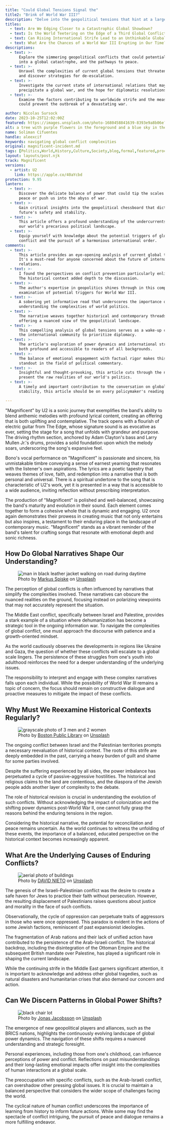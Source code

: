 ```yaml
---
title: "Could Global Tensions Signal the"
title2: "Brink of World War III?"
description: "Delve into the geopolitical tensions that hint at a larger crisis, and uncover insights that could steer us towards a peaceful resolution."
titles:
  - text: Are We Edging Closer to a Catastrophic Global Showdown?
  - text: Is the World Teetering on the Edge of a Third Global Conflict?
  - text: Can Rising International Strife Lead to an Unthinkable Global War?
  - text: What Are the Chances of a World War III Erupting in Our Time?
descriptions:
  - text: >-
      Explore the simmering geopolitical conflicts that could potentially spiral
      into a global catastrophe, and the pathways to peace.
  - text: >-
      Unravel the complexities of current global tensions that threaten peace,
      and discover strategies for de-escalation.
  - text: >-
      Investigate the current state of international relations that may
      precipitate a global war, and the hope for diplomatic resolutions.
  - text: >-
      Examine the factors contributing to worldwide strife and the measures that
      could prevent the outbreak of a devastating war.

author: Nicolas Sursock
date: 2023-10-25T12:02:00Z
featured: https://images.unsplash.com/photo-1680458841639-8393e9a8b06e?ixid=M3wzODQ3NjN8MHwxfHJhbmRvbXx8fHx8fHx8fDE2OTk4NzA1OTd8&ixlib=rb-4.0.3&auto=format&fit=crop&q=80
alt: a tree with purple flowers in the foreground and a blue sky in the background
name: Soliman Cifuentes
handle: aleexcif
keywords: navigating global conflict complexities
original: magnificent-incident.md
tags: [Politics,World,History,Culture,Society,blog,formal,featured,processed]
layout: layouts/post.njk
track: Magnificent
versions:
  - artist: U2
    link: https://apple.co/40aYcbd
protection: 9.95
lantern:
  - text: >-
      Discover the delicate balance of power that could tip the scales towards
      peace or push us into the abyss of war.
  - text: >-
      Gain critical insights into the geopolitical chessboard that dictates our
      future's safety and stability.
  - text: >-
      This article offers a profound understanding of the undercurrents shaping
      our world's precarious political landscape.
  - text: >-
      Equip yourself with knowledge about the potential triggers of global
      conflict and the pursuit of a harmonious international order.
comments:
  - text: >-
      This article provides an eye-opening analysis of current global tensions.
      It's a must-read for anyone concerned about the future of international
      relations.
  - text: >-
      I found the perspectives on conflict prevention particularly enlightening.
      The historical context added depth to the discussion.
  - text: >-
      The author's expertise in geopolitics shines through in this comprehensive
      examination of potential triggers for World War III.
  - text: >-
      A sobering yet informative read that underscores the importance of
      understanding the complexities of world politics.
  - text: >-
      The narrative weaves together historical and contemporary threads,
      offering a nuanced view of the geopolitical landscape.
  - text: >-
      This compelling analysis of global tensions serves as a wake-up call for
      the international community to prioritize diplomacy.
  - text: >-
      The article's exploration of power dynamics and international strife is
      both profound and accessible to readers of all backgrounds.
  - text: >-
      The balance of emotional engagement with factual rigor makes this piece a
      standout in the field of political commentary.
  - text: >-
      Insightful and thought-provoking, this article cuts through the noise to
      present the raw realities of our world's politics.
  - text: >-
      A timely and important contribution to the conversation on global
      stability, this article should be on every policymaker's reading list.

---
```

"Magnificent" by U2 is a sonic journey that exemplifies the band's ability to blend anthemic melodies with profound lyrical content, creating an offering that is both uplifting and contemplative. The track opens with a flourish of electric guitar from The Edge, whose signature sound is as evocative as ever, setting the stage for a song that unfolds with grandeur and purpose. The driving rhythm section, anchored by Adam Clayton's bass and Larry Mullen Jr.'s drums, provides a solid foundation upon which the melody soars, underscoring the song's expansive feel.

Bono's vocal performance on "Magnificent" is passionate and sincere, his unmistakable timbre conveying a sense of earnest yearning that resonates with the listener's own aspirations. The lyrics are a poetic tapestry that weaves themes of love, faith, and redemption into a narrative that is both personal and universal. There is a spiritual undertone to the song that is characteristic of U2's work, yet it is presented in a way that is accessible to a wide audience, inviting reflection without prescribing interpretation.

The production of "Magnificent" is polished and well-balanced, showcasing the band's maturity and evolution in their sound. Each element comes together to form a cohesive whole that is dynamic and engaging. U2 once again demonstrates their prowess in creating music that not only entertains but also inspires, a testament to their enduring place in the landscape of contemporary music. "Magnificent" stands as a vibrant reminder of the band's talent for crafting songs that resonate with emotional depth and sonic richness.

## How Do Global Narratives Shape Our Understanding?

<aside class="md:-ml-56 md:float-left w-full md:w-2/3 md:px-8">
  <figure>
    <img x-intersect.once="$el.src = !isMobile() ? $el.dataset.src + '&w=800&h=600' : $el.dataset.src + '&w=480&h=320'" class="rounded-lg" alt="man in black leather jacket walking on road during daytime" data-prompt="Create a photorealistic picture of a globe with intricate networks symbolizing the complexities of global conflicts." data-keyword="global conflict narrative influence" data-src="https://images.unsplash.com/photo-1619885090345-fb889579423c?ixid=M3wzODQ3NjN8MHwxfHJhbmRvbXx8fHx8fHx8fDE2OTk4NzA1OTZ8&ixlib=rb-4.0.3&auto=format&fit=crop&q=80">
    <figcaption class="text-center">
    Photo by <a href="https://unsplash.com/@markusspiske?utm_source=crackingdacode&utm_medium=referral">Markus Spiske</a> on <a href="https://unsplash.com/?utm_source=crackingdacode&utm_medium=referral">Unsplash</a>
    </figcaption>
  </figure>
</aside>
        
The perception of global conflicts is often influenced by narratives that simplify the complexities involved. These narratives can obscure the nuanced realities on the ground, focusing instead on polarizing viewpoints that may not accurately represent the situation.

The Middle East conflict, specifically between Israel and Palestine, provides a stark example of a situation where dehumanization has become a strategic tool in the ongoing information war. To navigate the complexities of global conflict, one must approach the discourse with patience and a growth-oriented mindset.

As the world cautiously observes the developments in regions like Ukraine and Gaza, the question of whether these conflicts will escalate to a global scale lingers. The persistence of these struggles from one's youth into adulthood reinforces the need for a deeper understanding of the underlying issues.

The responsibility to interpret and engage with these complex narratives falls upon each individual. While the possibility of World War III remains a topic of concern, the focus should remain on constructive dialogue and proactive measures to mitigate the impact of these conflicts.

## Why Must We Reexamine Historical Contexts Regularly?

<aside class="md:-mr-56 md:float-right w-full md:w-2/3 md:px-8">
  <figure>
    <img x-intersect.once="$el.src = !isMobile() ? $el.dataset.src + '&w=800&h=600' : $el.dataset.src + '&w=480&h=320'" class="rounded-lg" alt="grayscale photo of 3 men and 2 women" data-prompt="Create a photorealistic picture of an ancient scroll with a quill, symbolizing the reexamination of historical contexts." data-keyword="historical context in global conflicts" data-src="https://images.unsplash.com/photo-1581342997481-8c619e2043ba?ixid=M3wzODQ3NjN8MHwxfHJhbmRvbXx8fHx8fHx8fDE2OTk4NzA1OTZ8&ixlib=rb-4.0.3&auto=format&fit=crop&q=80">
    <figcaption class="text-center">
    Photo by <a href="https://unsplash.com/@bostonpubliclibrary?utm_source=crackingdacode&utm_medium=referral">Boston Public Library</a> on <a href="https://unsplash.com/?utm_source=crackingdacode&utm_medium=referral">Unsplash</a>
    </figcaption>
  </figure>
</aside>
        
The ongoing conflict between Israel and the Palestinian territories prompts a necessary reevaluation of historical context. The roots of this strife are deeply embedded in the past, carrying a heavy burden of guilt and shame for some parties involved.

Despite the suffering experienced by all sides, the power imbalance has perpetuated a cycle of passive-aggressive hostilities. The historical and religious claims to the land are contentious, and the diaspora of the Jewish people adds another layer of complexity to the debate.

The role of historical revision is crucial in understanding the evolution of such conflicts. Without acknowledging the impact of colonization and the shifting power dynamics post-World War II, one cannot fully grasp the reasons behind the enduring tensions in the region.

Considering the historical narrative, the potential for reconciliation and peace remains uncertain. As the world continues to witness the unfolding of these events, the importance of a balanced, educated perspective on the historical context becomes increasingly apparent.

## What Are the Underlying Causes of Enduring Conflicts?

<aside class="md:-ml-56 md:float-left w-full md:w-2/3 md:px-8">
  <figure>
    <img x-intersect.once="$el.src = !isMobile() ? $el.dataset.src + '&w=800&h=600' : $el.dataset.src + '&w=480&h=320'" class="rounded-lg" alt="aerial photo of buildings" data-prompt="Create a photorealistic picture of a broken chain, symbolizing the breaking of the cycle of oppression and enduring conflicts." data-keyword="underlying causes of enduring conflicts" data-src="https://images.unsplash.com/photo-1575778317757-a794a669912a?ixid=M3wzODQ3NjN8MHwxfHJhbmRvbXx8fHx8fHx8fDE2OTk4NzA1OTZ8&ixlib=rb-4.0.3&auto=format&fit=crop&q=80">
    <figcaption class="text-center">
    Photo by <a href="https://unsplash.com/@nietramos_d?utm_source=crackingdacode&utm_medium=referral">DAVID NIETO</a> on <a href="https://unsplash.com/?utm_source=crackingdacode&utm_medium=referral">Unsplash</a>
    </figcaption>
  </figure>
</aside>
        
The genesis of the Israeli-Palestinian conflict was the desire to create a safe haven for Jews to practice their faith without persecution. However, the resulting displacement of Palestinians raises questions about justice and morality in the face of such conflicts.

Observationally, the cycle of oppression can perpetuate traits of aggressors in those who were once oppressed. This paradox is evident in the actions of some Jewish factions, reminiscent of past expansionist ideologies.

The fragmentation of Arab nations and their lack of unified action have contributed to the persistence of the Arab-Israeli conflict. The historical backdrop, including the disintegration of the Ottoman Empire and the subsequent British mandate over Palestine, has played a significant role in shaping the current landscape.

While the continuing strife in the Middle East garners significant attention, it is important to acknowledge and address other global tragedies, such as natural disasters and humanitarian crises that also demand our concern and action.

## Can We Discern Patterns in Global Power Shifts?

<aside class="md:-mr-56 md:float-right w-full md:w-2/3 md:px-8">
  <figure>
    <img x-intersect.once="$el.src = !isMobile() ? $el.dataset.src + '&w=800&h=600' : $el.dataset.src + '&w=480&h=320'" class="rounded-lg" alt="black chair lot" data-prompt="Create a photorealistic picture of a chessboard with pieces representing different nations, symbolizing the strategic nature of global power shifts." data-keyword="patterns in global power dynamics" data-src="https://images.unsplash.com/photo-1507878866276-a947ef722fee?ixid=M3wzODQ3NjN8MHwxfHJhbmRvbXx8fHx8fHx8fDE2OTk4NzA1OTZ8&ixlib=rb-4.0.3&auto=format&fit=crop&q=80">
    <figcaption class="text-center">
    Photo by <a href="https://unsplash.com/@jonasjacobsson?utm_source=crackingdacode&utm_medium=referral">Jonas Jacobsson</a> on <a href="https://unsplash.com/?utm_source=crackingdacode&utm_medium=referral">Unsplash</a>
    </figcaption>
  </figure>
</aside>
        
The emergence of new geopolitical players and alliances, such as the BRICS nations, highlights the continuously evolving landscape of global power dynamics. The navigation of these shifts requires a nuanced understanding and strategic foresight.

Personal experiences, including those from one's childhood, can influence perceptions of power and conflict. Reflections on past misunderstandings and their long-lasting emotional impacts offer insight into the complexities of human interactions at a global scale.

The preoccupation with specific conflicts, such as the Arab-Israeli conflict, can overshadow other pressing global issues. It is crucial to maintain a balanced perspective that considers the wider scope of challenges facing the world.

The cyclical nature of human conflict underscores the importance of learning from history to inform future actions. While some may find the spectacle of conflict intriguing, the pursuit of peace and dialogue remains a more fulfilling endeavor.